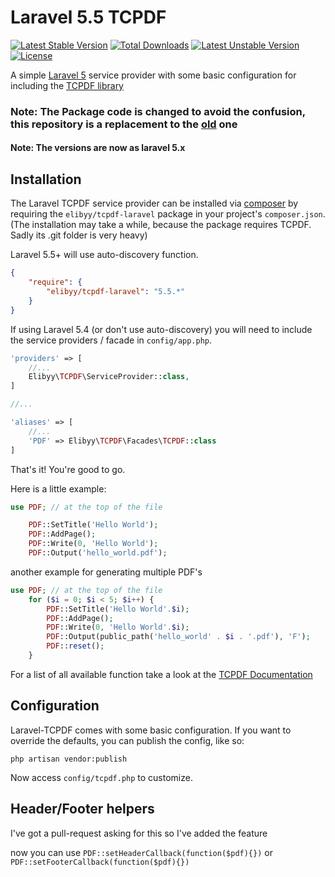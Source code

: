 # Laravel 5.5 TCPDF
[![Latest Stable Version](https://poser.pugx.org/elibyy/tcpdf-laravel/v/stable)](https://packagist.org/packages/elibyy/tcpdf-laravel) [![Total Downloads](https://poser.pugx.org/elibyy/tcpdf-laravel/downloads)](https://packagist.org/packages/elibyy/tcpdf-laravel) [![Latest Unstable Version](https://poser.pugx.org/elibyy/tcpdf-laravel/v/unstable)](https://packagist.org/packages/elibyy/tcpdf-laravel) [![License](https://poser.pugx.org/elibyy/tcpdf-laravel/license)](https://packagist.org/packages/elibyy/tcpdf-laravel)

A simple [Laravel 5](http://www.laravel.com) service provider with some basic configuration for including the [TCPDF library](http://www.tcpdf.org/)

### Note: The Package code is changed to avoid the confusion, this repository is a replacement to the  [old](https://github.com/elibyy/laravel-tcpdf) one

#### Note: The versions are now as laravel 5.x

## Installation

The Laravel TCPDF service provider can be installed via [composer](http://getcomposer.org) by requiring the `elibyy/tcpdf-laravel` package in your project's `composer.json`. (The installation may take a while, because the package requires TCPDF. Sadly its .git folder is very heavy)

Laravel 5.5+ will use auto-discovery function.

```json
{
    "require": {
        "elibyy/tcpdf-laravel": "5.5.*"
    }
}
```

If using Laravel 5.4 (or don't use auto-discovery) you will need to include the service providers / facade in `config/app.php`.


```php
'providers' => [
    //...
    Elibyy\TCPDF\ServiceProvider::class,
]

//...

'aliases' => [
	//...
	'PDF' => Elibyy\TCPDF\Facades\TCPDF::class
]

```

That's it! You're good to go.

Here is a little example:

```php
use PDF; // at the top of the file

	PDF::SetTitle('Hello World');
	PDF::AddPage();
	PDF::Write(0, 'Hello World');
	PDF::Output('hello_world.pdf');
```

another example for generating multiple PDF's

```php
use PDF; // at the top of the file
	for ($i = 0; $i < 5; $i++) {
		PDF::SetTitle('Hello World'.$i);
		PDF::AddPage();
		PDF::Write(0, 'Hello World'.$i);
		PDF::Output(public_path('hello_world' . $i . '.pdf'), 'F');
		PDF::reset();
	}
```

For a list of all available function take a look at the [TCPDF Documentation](http://www.tcpdf.org/doc/code/classTCPDF.html)

## Configuration

Laravel-TCPDF comes with some basic configuration.
If you want to override the defaults, you can publish the config, like so:

    php artisan vendor:publish

Now access `config/tcpdf.php` to customize.

## Header/Footer helpers

I've got a pull-request asking for this so I've added the feature

now you can use `PDF::setHeaderCallback(function($pdf){})` or `PDF::setFooterCallback(function($pdf){})`

